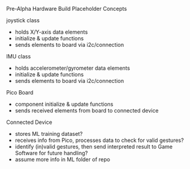 Pre-Alpha Hardware Build Placeholder Concepts

joystick class
- holds X/Y-axis data elements
- initialize & update functions
- sends elements to board via i2c/connection

IMU class
- holds accelerometer/gyrometer data elements
- initialize & update functions
- sends elements to board via i2c/connection

Pico Board
- component initialize & update functions
- sends received elements from board to connected device

Connected Device
- stores ML training dataset?
- receives info from Pico, processes data to check for valid gestures?
- identify (in)valid gestures, then send interpreted result to Game Software for future handling?
- assume more info in ML folder of repo